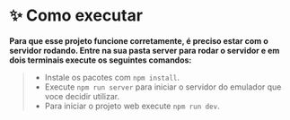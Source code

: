 # **✨ Como executar**

**Para que esse projeto funcione corretamente, é preciso estar com o servidor rodando. Entre na sua pasta server para rodar o servidor e em dois terminais execute os seguintes comandos:**

> - Instale os pacotes com `npm install`.
> - Execute `npm run server` para iniciar o servidor do emulador que voce decidir utilizar.
> - Para iniciar o projeto web execute `npm run dev`.